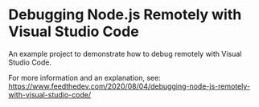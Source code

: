 # Debugging Node.js Remotely with Visual Studio Code

An example project to demonstrate how to debug remotely with Visual Studio Code.

For more information and an explanation, see: https://www.feedthedev.com/2020/08/04/debugging-node-js-remotely-with-visual-studio-code/
